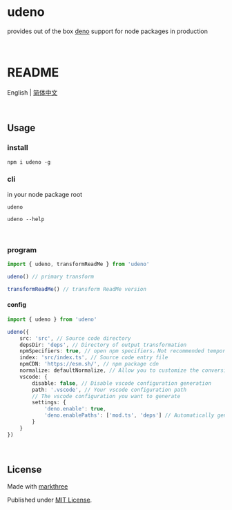 # udeno

provides out of the box [deno](https://deno.land/x) support for node packages in production

<br />

# README

English | [简体中文](./README_CN.md)

<br />

## Usage

### install

```shell
npm i udeno -g
```

### cli

in your node package root

```shell
udeno
```

```shell
udeno --help
```

<br />

### program

```ts
import { udeno, transformReadMe } from 'udeno'

udeno() // primary transform

transformReadMe() // transform ReadMe version
```

#### config

```ts
import { udeno } from 'udeno'

udeno({
	src: 'src', // Source code directory
	depsDir: 'deps', // Directory of output transformation
	npmSpecifiers: true, // open npm specifiers，Not recommended temporarily
	index: 'src/index.ts', // Source code entry file
	npmCDN: 'https://esm.sh/', // npm package cdn
	normalize: defaultNormalize, // Allow you to customize the conversion
	vscode: {
		disable: false, // Disable vscode configuration generation
		path: '.vscode', // Your vscode configuration path
		// The vscode configuration you want to generate
		settings: {
			'deno.enable': true,
			'deno.enablePaths': ['mod.ts', 'deps'] // Automatically generated by default, no need to care
		}
	}
})
```

<br />

## License

Made with [markthree](https://github.com/markthree)

Published under [MIT License](./LICENSE).

<br />
